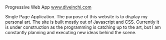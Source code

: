 Progressive Web App www.diveinchi.com

Single Page Application. The purpose of this website is to display my personal art. The site is built mostly out of Javascript and CSS. Currently it is under construction as the programming is catching up to the art, but I am constantly planning and executing new ideas behind the scene.

